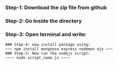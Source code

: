 ### Step-1: Download the zip file from github
### Step-2: Go Inside the directory
### Step-3: Open terminal and write:
~~~~ npm init -y ~~~~
### Step-4: now install package using:
~~~ npm install mongoose express nodemon ejs ~~~
### Step-5: Now run the nodejs script:
~~~~ node script_name.js ~~~~
